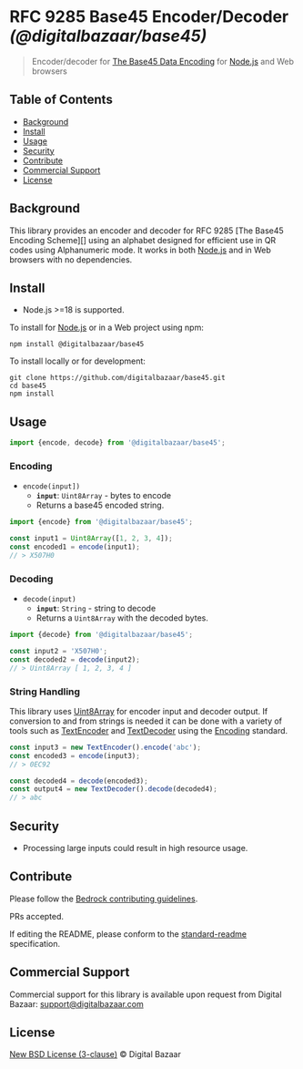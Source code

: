# RFC 9285 Base45 Encoder/Decoder _(@digitalbazaar/base45)_

> Encoder/decoder for [The Base45 Data Encoding][] for [Node.js][] and Web browsers

## Table of Contents

- [Background](#background)
- [Install](#install)
- [Usage](#usage)
- [Security](#security)
- [Contribute](#contribute)
- [Commercial Support](#commercial-support)
- [License](#license)

## Background

This library provides an encoder and decoder for RFC 9285 [The Base45 Encoding
Scheme][] using an alphabet designed for efficient use in QR codes using
Alphanumeric mode. It works in both [Node.js][] and in Web browsers with no
dependencies.

## Install

- Node.js >=18 is supported.

To install for [Node.js][] or in a Web project using npm:

```
npm install @digitalbazaar/base45
```

To install locally or for development:

```
git clone https://github.com/digitalbazaar/base45.git
cd base45
npm install
```

## Usage

```js
import {encode, decode} from '@digitalbazaar/base45';
```

### Encoding

* `encode(input])`
  * **`input`**: `Uint8Array` - bytes to encode
  * Returns a base45 encoded string.

```js
import {encode} from '@digitalbazaar/base45';

const input1 = Uint8Array([1, 2, 3, 4]);
const encoded1 = encode(input1);
// > X507H0
```

### Decoding

* `decode(input)`
  * **`input`**: `String` - string to decode
  * Returns a `Uint8Array` with the decoded bytes.

```js
import {decode} from '@digitalbazaar/base45';

const input2 = 'X507H0';
const decoded2 = decode(input2);
// > Uint8Array [ 1, 2, 3, 4 ]
```

### String Handling

This library uses [Uint8Array][] for encoder input and decoder output.  If
conversion to and from strings is needed it can be done with a variety of tools
such as [TextEncoder][] and [TextDecoder][] using the [Encoding][] standard.

```js
const input3 = new TextEncoder().encode('abc');
const encoded3 = encode(input3);
// > 0EC92

const decoded4 = decode(encoded3);
const output4 = new TextDecoder().decode(decoded4);
// > abc
```

## Security

- Processing large inputs could result in high resource usage.

## Contribute

Please follow the [Bedrock contributing
guidelines](https://github.com/digitalbazaar/bedrock/blob/master/CONTRIBUTING.md).

PRs accepted.

If editing the README, please conform to the
[standard-readme](https://github.com/RichardLitt/standard-readme)
specification.

## Commercial Support

Commercial support for this library is available upon request from
Digital Bazaar: support@digitalbazaar.com

## License

[New BSD License (3-clause)](LICENSE) © Digital Bazaar

[Encoding]: https://encoding.spec.whatwg.org/
[Node.js]: https://nodejs.org/
[TextDecoder]: https://developer.mozilla.org/en-US/docs/Web/API/TextDecoder
[TextEncoder]: https://developer.mozilla.org/en-US/docs/Web/API/TextEncoder
[The Base45 Data Encoding]: https://www.rfc-editor.org/rfc/rfc9285
[Uint8Array]: https://developer.mozilla.org/en-US/docs/Web/JavaScript/Reference/Global_Objects/Uint8Array
